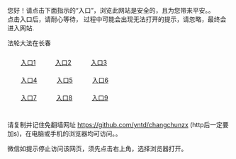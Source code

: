 您好！请点击下面指示的“入口”，浏览此网站是安全的，且为您带来平安。。 <br/>
点击入口后，请耐心等待， 过程中可能会出现无法打开的提示，请忽略，最终会进入网站. </br>

法轮大法在长春<br/>
<div style="padding:10px"><a style="margin:20px" target="_blank" href="https://d3tjj9cpvb5nxb.cloudfront.net/2Qpsp?xbpusqdb" id="ccLink1" rel="nofollow">入口1</a> <a target="_blank" style="margin:20px" href="https://d36bvbjfswa31x.cloudfront.net/2Qpsp?zrulnpk" id="ccLink2" rel="nofollow">入口2</a> <a style="margin:20px" target="_blank" href="https://d32wlqn5m6qe6v.cloudfront.net/2Qpsp?svfwfod" id="ccLink3" rel="nofollow">入口3</a></div>

<div style="padding:10px" ><a style="margin:20px" target="_blank" href="https://d3tjj9cpvb5nxb.cloudfront.net/2Qpsp?xbpusqdb" id="ccLink4" rel="nofollow">入口4</a> <a style="margin:20px" href="https://d36bvbjfswa31x.cloudfront.net/2Qpsp?zrulnpk" target="_blank" id="ccLink5" rel="nofollow">入口5</a> <a style="margin:20px" href="https://d32wlqn5m6qe6v.cloudfront.net/2Qpsp?svfwfod" target="_blank" id="ccLink6" rel="nofollow">入口6</a></div>

<div style="padding:10px"><a style="margin:20px" target="_blank" href="https://d3tjj9cpvb5nxb.cloudfront.net/2Qpsp?xbpusqdb" id="ccLink7" rel="nofollow">入口7</a> <a style="margin:20px" href="https://d36bvbjfswa31x.cloudfront.net/2Qpsp?zrulnpk" target="_blank" id="ccLink8" rel="nofollow">入口8</a> <a style="margin:20px" target="_blank" href="https://d32wlqn5m6qe6v.cloudfront.net/2Qpsp?svfwfod" id="ccLink9" rel="nofollow">入口9</a></div>

<br/>



请复制并记住免翻墙网址 https://github.com/yntd/changchunzx (http后一定要加s)，在电脑或手机的浏览器均可访问。。<br/>

微信如提示停止访问该网页，须先点击右上角，选择浏览器打开。
